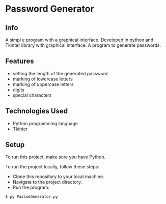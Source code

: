 # Password Generator

## Info
A simpl
e program with a graphical interface. Developed in python and Tkinter library with graphical interface. A program to generate passwords.

## Features
- setting the length of the generated password
- marking of lowercase letters
- marking of uppercase letters
- digits
- special characters

## Technologies Used
- Python programming language
- Tkinter

## Setup
To run this project, make sure you have Python.

To run the project locally, follow these steps:
- Clone this repository to your local machine.
- Navigate to the project directory.
- Run the program:

```bash
$ py PasswdGenerator.py
```
